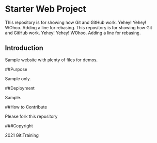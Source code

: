 # Starter Web Project

This repository is for showing how Git and GitHub work. Yehey! Yehey! WOhoo. Adding a line for rebasing.
This repository is for showing how Git and GitHub work. Yehey! Yehey! WOhoo. Adding a line for rebasing.

## Introduction

Sample website with plenty of files for demos.

##Purpose

Sample only.

##Deployment

Sample.

##How to Contribute

Please fork this repository 

###Copyright

2021 Git.Training